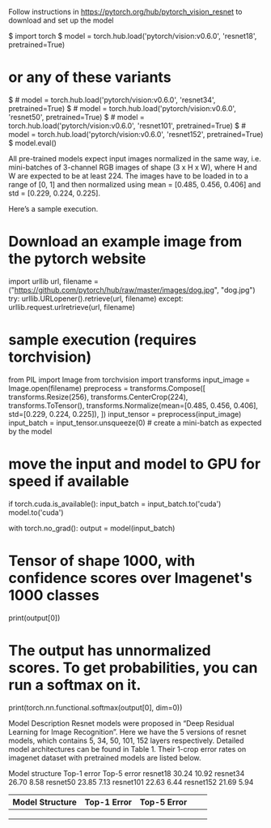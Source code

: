 Follow instructions in https://pytorch.org/hub/pytorch_vision_resnet to download and set up the model

$ import torch
$ model = torch.hub.load('pytorch/vision:v0.6.0', 'resnet18', pretrained=True)
# or any of these variants
$ # model = torch.hub.load('pytorch/vision:v0.6.0', 'resnet34', pretrained=True)
$ # model = torch.hub.load('pytorch/vision:v0.6.0', 'resnet50', pretrained=True)
$ # model = torch.hub.load('pytorch/vision:v0.6.0', 'resnet101', pretrained=True)
$ # model = torch.hub.load('pytorch/vision:v0.6.0', 'resnet152', pretrained=True)
$ model.eval()


All pre-trained models expect input images normalized in the same way, i.e. mini-batches of 3-channel RGB images of shape (3 x H x W), where H and W are expected to be at least 224. The images have to be loaded in to a range of [0, 1] and then normalized using mean = [0.485, 0.456, 0.406] and std = [0.229, 0.224, 0.225].

Here’s a sample execution.

# Download an example image from the pytorch website
import urllib
url, filename = ("https://github.com/pytorch/hub/raw/master/images/dog.jpg", "dog.jpg")
try: urllib.URLopener().retrieve(url, filename)
except: urllib.request.urlretrieve(url, filename)
# sample execution (requires torchvision)
from PIL import Image
from torchvision import transforms
input_image = Image.open(filename)
preprocess = transforms.Compose([
    transforms.Resize(256),
    transforms.CenterCrop(224),
    transforms.ToTensor(),
    transforms.Normalize(mean=[0.485, 0.456, 0.406], std=[0.229, 0.224, 0.225]),
])
input_tensor = preprocess(input_image)
input_batch = input_tensor.unsqueeze(0) # create a mini-batch as expected by the model

# move the input and model to GPU for speed if available
if torch.cuda.is_available():
    input_batch = input_batch.to('cuda')
    model.to('cuda')

with torch.no_grad():
    output = model(input_batch)
# Tensor of shape 1000, with confidence scores over Imagenet's 1000 classes
print(output[0])
# The output has unnormalized scores. To get probabilities, you can run a softmax on it.
print(torch.nn.functional.softmax(output[0], dim=0))

Model Description
Resnet models were proposed in “Deep Residual Learning for Image Recognition”. Here we have the 5 versions of resnet models, which contains 5, 34, 50, 101, 152 layers respectively. Detailed model architectures can be found in Table 1. Their 1-crop error rates on imagenet dataset with pretrained models are listed below.

Model structure	Top-1 error	Top-5 error
resnet18	30.24	10.92
resnet34	26.70	8.58
resnet50	23.85	7.13
resnet101	22.63	6.44
resnet152	21.69	5.94

|  Model Structure|  Top-1 Error | Top-5 Error  |   |   |
|---|---|---|---|---|
|   |   |   |   |   |
|   |   |   |   |   |
|   |   |   |   |   |
